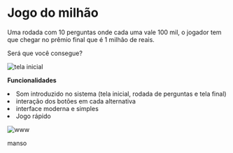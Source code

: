 <h1>Jogo do milhão</h1>

<p>Uma rodada com 10 perguntas onde cada uma vale 100 mil, o jogador tem que chegar no prêmio final que é 1 milhão de reais.</p>
<p>Será que você consegue?</p>

![tela inicial](https://user-images.githubusercontent.com/90424448/174693584-55607fcc-f291-4e90-b8e0-16eb44bf194f.PNG)

<b>Funcionalidades </b>
<li> 
 Som introduzido no sistema (tela inicial, rodada de perguntas e tela final) 
</li>
<li>
interação dos botões em cada alternativa
</li>
<li>
interface moderna e simples
</li>
<li>
 Jogo rápido
</li>



![www](https://user-images.githubusercontent.com/90424448/184129619-06b97677-668c-42e3-a7ff-0240edda09c4.jpg)
<p>manso</p>
